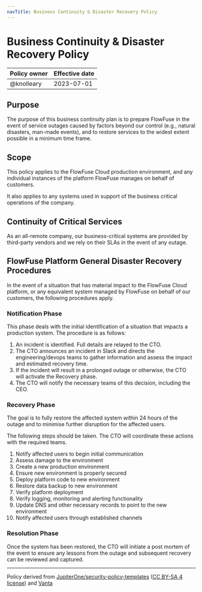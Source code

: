 ```yaml
---
navTitle: Business Continuity & Disaster Recovery Policy
---
```


# Business Continuity & Disaster Recovery Policy

| Policy owner   | Effective date |
| -------------- | -------------- |
| @knolleary     | 2023-07-01     |

## Purpose

The purpose of this business continuity plan is to prepare FlowFuse in the
event of service outages caused by factors beyond our control (e.g., natural
disasters, man-made events), and to restore services to the widest extent
possible in a minimum time frame.

## Scope

This policy applies to the FlowFuse Cloud production environment, and any
individual instances of the platform FlowFuse manages on behalf of customers.

It also applies to any systems used in support of the business critical operations
of the company.

## Continuity of Critical Services

As an all-remote company, our business-critical systems are provided by third-party
vendors and we rely on their SLAs in the event of any outage.

## FlowFuse Platform General Disaster Recovery Procedures

In the event of a situation that has material impact to the FlowFuse Cloud platform,
or any equivalent system managed by FlowFuse on behalf of our customers, the following
procedures apply.

### Notification Phase

This phase deals with the initial identification of a situation that impacts a
production system. The procedure is as follows:

1. An incident is identified. Full details are relayed to the CTO.
2. The CTO announces an incident in Slack and directs the engineering/devops teams
   to gather information and assess the impact and estimated recovery time.
3. If the incident will result in a prolonged outage or otherwise, the CTO will
   activate the Recovery phase.
4. The CTO will notify the necessary teams of this decision, including the CEO.

### Recovery Phase

The goal is to fully restore the affected system within 24 hours of the outage and
to minimise further disruption for the affected users.

The following steps should be taken. The CTO will coordinate these actions with
the required teams.

1. Notify affected users to begin initial communication
2. Assess damage to the environment
3. Create a new production environment
4. Ensure new environment is properly secured
5. Deploy platform code to new environment
6. Restore data backup to new environment
7. Verify platform deployment
8. Verify logging, monitoring and alerting functionality
9. Update DNS and other necessary records to point to the new environment
10. Notify affected users through established channels

### Resolution Phase

Once the system has been restored, the CTO will initiate a post mortem of the event
to ensure any lessons from the outage and subsequent recovery can be reviewed and
captured.


--- 
Policy derived from [JupiterOne/security-policy-templates](https://github.com/JupiterOne/security-policy-templates) ([CC BY-SA 4 license](https://creativecommons.org/licenses/by-sa/4.0/)) and [Vanta](https://vanta.com)
